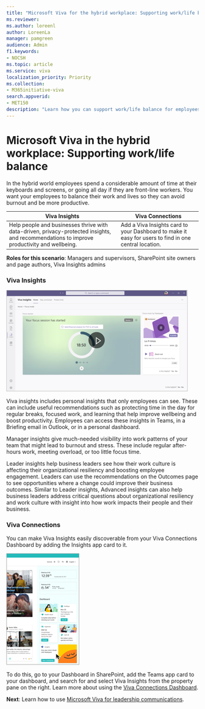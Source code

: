 ```yaml
---
title: "Microsoft Viva for the hybrid workplace: Supporting work/life balance"
ms.reviewer: 
ms.author: loreenl
author: LoreenLa
manager: pamgreen
audience: Admin
f1.keywords:
- NOCSH
ms.topic: article
ms.service: viva
localization_priority: Priority
ms.collection:  
- M365initiative-viva
search.appverid:
- MET150
description: "Learn how you can support work/life balance for employees in a hybrid workplace using Microsoft Viva."
---
```


# Microsoft Viva in the hybrid workplace:  Supporting work/life balance

In the hybrid world employees spend a considerable amount of time at their keyboards and screens, or going all day if they are front-line workers.  You want your employees to balance their work and lives so they can avoid burnout and be more productive.

| Viva Insights | Viva Connections | 
|---|---|
 | Help people and businesses thrive with data-driven, privacy-protected insights, and recommendations to improve productivity and wellbeing. | Add a Viva Insights card to your Dashboard to make it easy for users to find in one central location.|

**Roles for this scenario**: Managers and supervisors, SharePoint site owners and page authors, Viva Insights admins

### Viva Insights
![Viva insights page](../media/viva-insights-page.png)

Viva insights includes personal insights that only employees can see. These can include useful recommendations such as protecting time in the day for regular breaks, focused work, and learning that help improve wellbeing and boost productivity. Employees can access these insights in Teams, in a Briefing email in Outlook, or in a personal dashboard.

Manager insights give much-needed visibility into work patterns of your team that might lead to burnout and stress. These include regular after-hours work, meeting overload, or too little focus time.

Leader insights help business leaders see how their work culture is affecting their organizational resiliency and boosting employee engagement. Leaders can use the recommendations on the Outcomes page to see opportunities where a change could improve their business outcomes. Similar to Leader insights, Advanced insights can also help business leaders address critical questions about organizational resiliency and work culture with insight into how work impacts their people and their business. 

### Viva Connections

You can make Viva Insights easily discoverable from your Viva Connections Dashboard by adding the Insights app card to it.

![Viva connections dashboard](../media/viva-connections-dashboard.png)

 
To do this, go to your Dashboard in SharePoint, add the Teams app card to your dashboard, and search for and select Viva Insights from the property pane on the right. Learn more about using the [Viva Connections Dashboard](/viva/connections/create-dashboard).

**Next**: Learn how to use [Microsoft Viva for leadership communications](/viva/solutions/viva-leadership-communications).
